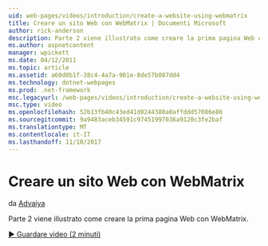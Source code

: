 ```yaml
---
uid: web-pages/videos/introduction/create-a-website-using-webmatrix
title: Creare un sito Web con WebMatrix | Documenti Microsoft
author: rick-anderson
description: Parte 2 viene illustrato come creare la prima pagina Web con WebMatrix.
ms.author: aspnetcontent
manager: wpickett
ms.date: 04/12/2011
ms.topic: article
ms.assetid: a60d0b1f-38c4-4a7a-901e-8de57b087dd4
ms.technology: dotnet-webpages
ms.prod: .net-framework
msc.legacyurl: /web-pages/videos/introduction/create-a-website-using-webmatrix
msc.type: video
ms.openlocfilehash: 52b13fb40c43ed41d0244380a0affddd57086e86
ms.sourcegitcommit: 9a9483aceb34591c97451997036a9120c3fe2baf
ms.translationtype: MT
ms.contentlocale: it-IT
ms.lasthandoff: 11/10/2017
---
```

<a name="create-a-website-using-webmatrix"></a>Creare un sito Web con WebMatrix
====================
da [Advaiya](https://twitter.com/Advaiyasolns)

Parte 2 viene illustrato come creare la prima pagina Web con WebMatrix.

[&#9654; Guardare video (2 minuti)](https://channel9.msdn.com/Blogs/ASP-NET-Site-Videos/create-a-website-using-webmatrix)
